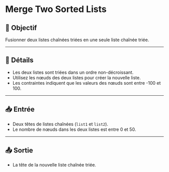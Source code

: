 # Merge Two Sorted Lists

## 🎯 Objectif

Fusionner deux listes chaînées triées en une seule liste chaînée triée.

---

## 📝 Détails

- Les deux listes sont triées dans un ordre non-décroissant.
- Utilisez les nœuds des deux listes pour créer la nouvelle liste.
- Les contraintes indiquent que les valeurs des nœuds sont entre -100 et 100.

---

## 📥 Entrée

- Deux têtes de listes chaînées (`list1` et `list2`).
- Le nombre de nœuds dans les deux listes est entre 0 et 50.

---

## 📤 Sortie

- La tête de la nouvelle liste chaînée triée.

